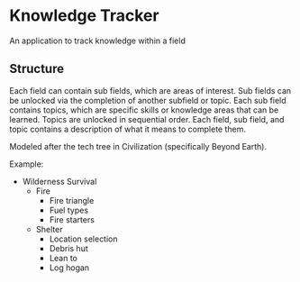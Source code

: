 # Knowledge Tracker
An application to track knowledge within a field

## Structure
Each field can contain sub fields, which are areas of interest. Sub fields can be unlocked via the completion of another subfield or topic. Each sub field contains topics, which are specific skills or knowledge areas that can be learned. Topics are unlocked in sequential order. Each field, sub field, and topic contains a description of what it means to complete them. 

Modeled after the tech tree in Civilization (specifically Beyond Earth). 


Example:

- Wilderness Survival
  - Fire
    - Fire triangle
    - Fuel types
    - Fire starters
  - Shelter
    - Location selection
    - Debris hut
    - Lean to
    - Log hogan
    
